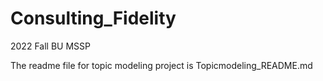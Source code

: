 # Consulting_Fidelity
2022 Fall BU MSSP

The readme file for topic modeling project is Topicmodeling_README.md
